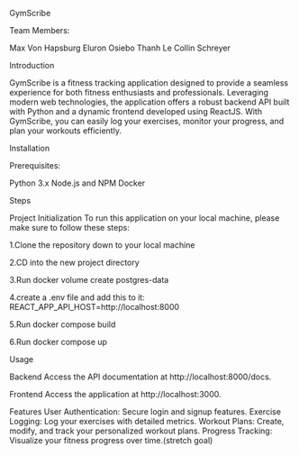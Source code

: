 GymScribe

Team Members:

Max Von Hapsburg
Eluron Osiebo
Thanh Le
Collin Schreyer

Introduction

GymScribe is a fitness tracking application designed to provide a seamless experience for both fitness enthusiasts and professionals. Leveraging modern web technologies, the application offers a robust backend API built with Python and a dynamic frontend developed using ReactJS. With GymScribe, you can easily log your exercises, monitor your progress, and plan your workouts efficiently.


Installation

Prerequisites:

Python 3.x
Node.js and NPM
Docker

Steps

Project Initialization
To run this application on your local machine, please make sure to follow these steps:


1.Clone the repository down to your local machine

2.CD into the new project directory

3.Run docker volume create postgres-data

4.create a .env file and add this to it:
REACT_APP_API_HOST=http://localhost:8000

5.Run docker compose build

6.Run docker compose up

Usage

Backend
Access the API documentation at http://localhost:8000/docs.

Frontend
Access the application at http://localhost:3000.

Features
User Authentication: Secure login and signup features.
Exercise Logging: Log your exercises with detailed metrics.
Workout Plans: Create, modify, and track your personalized workout plans.
Progress Tracking: Visualize your fitness progress over time.(stretch goal)
